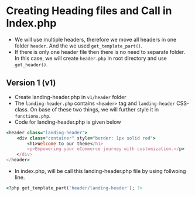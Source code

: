 # Creating Heading files and Call in Index.php

- We will use multiple headers, therefore we move all headers in one folder `header`. And the we used `get_template_part()`.
- If there is only one header file then there is no need to separate folder. In this case, we will create `header.php` in root directory and use `get_header()`.

## Version 1 (v1)

- Create landing-header.php in `v1/header` folder
- The `landing-header.php` contains `<header>` tag and `landing-header` CSS-class. On base of these two things, we will further style it in `functions.php`.
- Code for landing-header.php is given below

```ruby
<header class="landing-header">
    <div class="container" style="border: 1px solid red">
        <h1>Welcome to our theme</h1>
        <p>Empowering your eCommerce journey with customization.</p>
    </div>
</header>
```

- In index.php, will be call this landing-header.php file by using follwoing line.

```ruby
<?php get_template_part('header/landing-header'); ?>
```
